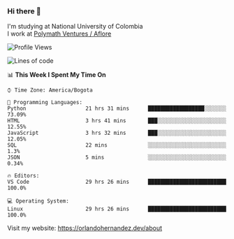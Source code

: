 ### Hi there 👋


<!--**AR4Z/AR4Z** is a ✨ _special_ ✨ repository because its `README.md` (this file) appears on your GitHub profile.

Here are some ideas to get you started:-->
I'm studying at National University of Colombia
<br>
I work at <a href="https://www.aflore.co/">Polymath Ventures / Aflore</a>
<br>

<!--START_SECTION:waka-->
![Profile Views](http://img.shields.io/badge/Profile%20Views-0-blue)

![Lines of code](https://img.shields.io/badge/From%20Hello%20World%20I%27ve%20Written-3.3%20million%20lines%20of%20code-blue)

📊 **This Week I Spent My Time On** 

```text
⌚︎ Time Zone: America/Bogota

💬 Programming Languages: 
Python                   21 hrs 31 mins      ██████████████████░░░░░░░   73.09% 
HTML                     3 hrs 41 mins       ███░░░░░░░░░░░░░░░░░░░░░░   12.55% 
JavaScript               3 hrs 32 mins       ███░░░░░░░░░░░░░░░░░░░░░░   12.05% 
SQL                      22 mins             ░░░░░░░░░░░░░░░░░░░░░░░░░   1.3% 
JSON                     5 mins              ░░░░░░░░░░░░░░░░░░░░░░░░░   0.34%

🔥 Editors: 
VS Code                  29 hrs 26 mins      █████████████████████████   100.0%

💻 Operating System: 
Linux                    29 hrs 26 mins      █████████████████████████   100.0%

```


<!--END_SECTION:waka-->


Visit my website: https://orlandohernandez.dev/about

